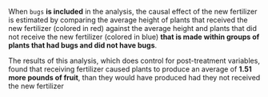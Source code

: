 When `bugs` **is included** in the analysis, the causal effect of the new fertilizer is estimated by comparing the average height of plants that received the new fertilizer (colored in red) against the average height and plants that did not receive the new fertilizer (colored in blue) **that is made within groups of plants that had bugs and did not have bugs**. 

The results of this analysis, which does control for post-treatment variables, found that receiving fertilizer caused plants to produce an average of **1.51 more pounds of fruit**, than they would have produced had they not received the new fertilizer
